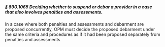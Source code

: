##### § 890.1065 Deciding whether to suspend or debar a provider in a case that also involves penalties and assessments. #####

In a case where both penalties and assessments and debarment are proposed concurrently, OPM must decide the proposed debarment under the same criteria and procedures as if it had been proposed separately from penalties and assessments.